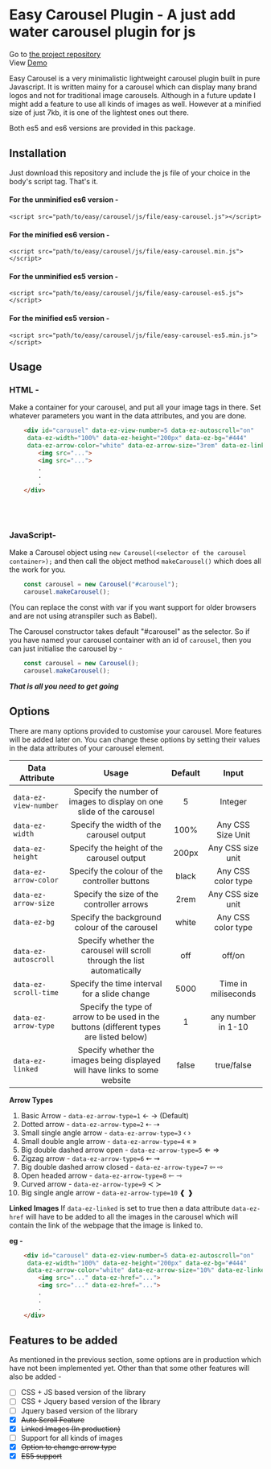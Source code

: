 # Easy Carousel Plugin - A just add water carousel plugin for js



Go to [the project repository](https://github.com/arkonique/arkonique.github.io)
<br>
View [Demo](demo)

Easy Carousel is a very minimalistic lightweight carousel plugin built in pure Javascript. It is written mainy for a carousel which can display many brand logos and not for traditional image carousels. Although in a future update I might add a feature to use all kinds of images as well. However at a minified size of just 7kb, it is one of the lightest ones out there.

Both es5 and es6 versions are provided in this package.

## Installation

Just download this repository and include the js file of your choice in the body's script tag. That's it.
#### For the unminified es6 version -<br>
`<script src="path/to/easy/carousel/js/file/easy-carousel.js"></script>`
#### For the minified es6 version -<br>
`<script src="path/to/easy/carousel/js/file/easy-carousel.min.js"></script>`
#### For the unminified es5 version -<br>
`<script src="path/to/easy/carousel/js/file/easy-carousel-es5.js"></script>`
#### For the minified es5 version -<br>
`<script src="path/to/easy/carousel/js/file/easy-carousel-es5.min.js"></script>`

## Usage

### HTML - 

Make a container for your carousel, and put all your image tags in there. Set whatever parameters you want in the data attributes, and you are done.

```html
	<div id="carousel" data-ez-view-number=5 data-ez-autoscroll="on" 
	 data-ez-width="100%" data-ez-height="200px" data-ez-bg="#444"
	 data-ez-arrow-color="white" data-ez-arrow-size="3rem" data-ez-linked="true">
		<img src="...">
		<img src="...">
		.
		.
		.
	</div>
```

<br><br>
### JavaScript-

Make a Carousel object using `new Carousel(<selector of the carousel container>);` and then call the object method `makeCarousel()` which does all the work for you.

```javascript
	const carousel = new Carousel("#carousel");
	carousel.makeCarousel();
```
(You can replace the const with var if you want support for older browsers and are not using atranspiler such as Babel).

The Carousel constructor takes default "#carousel" as the selector. So if you have named your carousel container with an id of `carousel`, then you can just initialise the carousel by -

```javascript
	const carousel = new Carousel();
	carousel.makeCarousel();
```

__*That is all you need to get going*__

## Options

There are many options provided to customise your carousel. More features will be added later on. You can change these options by setting their values in the data attributes of your carousel element.

| Data Attribute         | Usage                                                                                 | Default    | Input              |
| ---------------------- |:-------------------------------------------------------------------------------------:|:----------:|:------------------:|
| `data-ez-view-number`  | Specify the number of images to display on one slide of the carousel                  | 5          | Integer            |
| `data-ez-width`        | Specify the width of the carousel output                                              | 100%       | Any CSS Size Unit  |
| `data-ez-height`       | Specify the height of the carousel output                                             | 200px      | Any CSS size unit  |
| `data-ez-arrow-color`  | Specify the colour of the controller buttons                                          | black      | Any CSS color type |
| `data-ez-arrow-size`   | Specify the size of the controller arrows                                             | 2rem       | Any CSS size unit  |
| `data-ez-bg`           | Specify the background colour of the carousel                                         | white      | Any CSS color type |
| `data-ez-autoscroll`   | Specify whether the carousel will scroll through the list automatically               | off        | off/on             | 
| `data-ez-scroll-time`  | Specify the time interval for a slide change								             | 5000	      | Time in miliseconds|
| `data-ez-arrow-type`   | Specify the type of arrow to be used in the buttons (different types are listed below)| 1		  | any number in 1-10 |
| `data-ez-linked`       | Specify whether the images being displayed will have links to some website            | false      | true/false         |

**Arrow Types**
1. Basic Arrow - `data-ez-arrow-type=1` &larr; &rarr;  (Default)
2. Dotted arrow - `data-ez-arrow-type=2` &#8672; &#8674;
3. Small single angle arrow - `data-ez-arrow-type=3` &lsaquo; &rsaquo;
4. Small double angle arrow - `data-ez-arrow-type=4` &laquo; &raquo;
5. Big double dashed arrow open - `data-ez-arrow-type=5` &lArr; &rArr;
6. Zigzag arrow - `data-ez-arrow-type=6` &#8668; &zigrarr;
7. Big double dashed arrow closed - `data-ez-arrow-type=7` &#8678; &#8680;
8. Open headed arrow - `data-ez-arrow-type=8` &loarr; &roarr;
9. Curved arrow - `data-ez-arrow-type=9` &pr; &sc;
10. Big single angle arrow - `data-ez-arrow-type=10` &#10096; &#10097;


**Linked Images**
If `data-ez-linked` is set to true then a data attribute `data-ez-href` will have to be added to all the images in the carousel which will contain the link of the webpage that the image is linked to.

**eg -**

```html
    <div id="carousel" data-ez-view-number=5 data-ez-autoscroll="on"
	 data-ez-width="100%" data-ez-height="200px" data-ez-bg="#444"
	 data-ez-arrow-color="white" data-ez-arrow-size="10%" data-ez-linked="true">
        <img src="..." data-ez-href="...">
        <img src="..." data-ez-href="...">
        .
        .
        .
    </div>
```


## Features to be added

As mentioned in the previous section, some options are in production which have not been implemented yet. Other than that some other features will also be added - 

- [ ] CSS + JS based version of the library
- [ ] CSS + Jquery based version of the library
- [ ] Jquery based version of the library
- [X] ~~Auto Scroll Feature~~
- [X] ~~Linked Images (In production)~~
- [ ] Support for all kinds of images
- [X] ~~Option to change arrow type~~
- [X] ~~ES5 support~~
